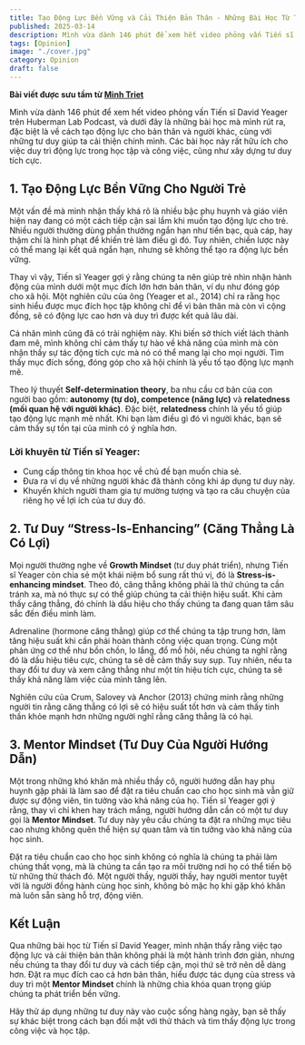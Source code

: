 ```yaml
---
title: Tạo Động Lực Bền Vững và Cải Thiện Bản Thân - Những Bài Học Từ Tiến Sĩ David Yeager
published: 2025-03-14
description: Mình vừa dành 146 phút để xem hết video phỏng vấn Tiến sĩ David Yeager trên Huberman Lab Podcast, và dưới đây là những bài học mà mình rút ra, đặc biệt là về cách tạo động lực cho bản thân và người khác, cùng với những tư duy giúp ta cải thiện chính mình. Các bài học này rất hữu ích cho việc duy trì động lực trong học tập và công việc, cũng như xây dựng tư duy tích cực.
tags: [Opinion]
image: "./cover.jpg"
category: Opinion
draft: false
---
```

**Bài viết được sưu tầm từ [Minh Triet](https://www.facebook.com/bryann510/posts/pfbid0297MBGaQR6Lnsx3Y6JdQLGy8kyqu5e98nCjyKGA3aLJu2CLgjCj1QDJ7nT5V2ntRBl)**

Mình vừa dành 146 phút để xem hết video phỏng vấn Tiến sĩ David Yeager trên Huberman Lab Podcast, và dưới đây là những bài học mà mình rút ra, đặc biệt là về cách tạo động lực cho bản thân và người khác, cùng với những tư duy giúp ta cải thiện chính mình. Các bài học này rất hữu ích cho việc duy trì động lực trong học tập và công việc, cũng như xây dựng tư duy tích cực.

## 1. Tạo Động Lực Bền Vững Cho Người Trẻ

Một vấn đề mà mình nhận thấy khá rõ là nhiều bậc phụ huynh và giáo viên hiện nay đang có một cách tiếp cận sai lầm khi muốn tạo động lực cho trẻ. Nhiều người thường dùng phần thưởng ngắn hạn như tiền bạc, quà cáp, hay thậm chí là hình phạt để khiến trẻ làm điều gì đó. Tuy nhiên, chiến lược này có thể mang lại kết quả ngắn hạn, nhưng sẽ không thể tạo ra động lực bền vững.

Thay vì vậy, Tiến sĩ Yeager gợi ý rằng chúng ta nên giúp trẻ nhìn nhận hành động của mình dưới một mục đích lớn hơn bản thân, ví dụ như đóng góp cho xã hội. Một nghiên cứu của ông (Yeager et al., 2014) chỉ ra rằng học sinh hiểu được mục đích học tập không chỉ để vì bản thân mà còn vì cộng đồng, sẽ có động lực cao hơn và duy trì được kết quả lâu dài.

Cá nhân mình cũng đã có trải nghiệm này. Khi biến sở thích viết lách thành đam mê, mình không chỉ cảm thấy tự hào về khả năng của mình mà còn nhận thấy sự tác động tích cực mà nó có thể mang lại cho mọi người. Tìm thấy mục đích sống, đóng góp cho xã hội chính là yếu tố tạo động lực mạnh mẽ.

Theo lý thuyết **Self-determination theory**, ba nhu cầu cơ bản của con người bao gồm: **autonomy (tự do), competence (năng lực)** và **relatedness (mối quan hệ với người khác)**. Đặc biệt, **relatedness** chính là yếu tố giúp tạo động lực mạnh mẽ nhất. Khi bạn làm điều gì đó vì người khác, bạn sẽ cảm thấy sự tồn tại của mình có ý nghĩa hơn.

### Lời khuyên từ Tiến sĩ Yeager:
- Cung cấp thông tin khoa học về chủ đề bạn muốn chia sẻ.
- Đưa ra ví dụ về những người khác đã thành công khi áp dụng tư duy này.
- Khuyến khích người tham gia tự mường tượng và tạo ra câu chuyện của riêng họ về lợi ích của tư duy đó.

## 2. Tư Duy “Stress-Is-Enhancing” (Căng Thẳng Là Có Lợi)

Mọi người thường nghe về **Growth Mindset** (tư duy phát triển), nhưng Tiến sĩ Yeager còn chia sẻ một khái niệm bổ sung rất thú vị, đó là **Stress-is-enhancing mindset**. Theo đó, căng thẳng không phải là thứ chúng ta cần tránh xa, mà nó thực sự có thể giúp chúng ta cải thiện hiệu suất. Khi cảm thấy căng thẳng, đó chính là dấu hiệu cho thấy chúng ta đang quan tâm sâu sắc đến điều mình làm.

Adrenaline (hormone căng thẳng) giúp cơ thể chúng ta tập trung hơn, làm tăng hiệu suất khi cần phải hoàn thành công việc quan trọng. Cùng một phản ứng cơ thể như bồn chồn, lo lắng, đổ mồ hôi, nếu chúng ta nghĩ rằng đó là dấu hiệu tiêu cực, chúng ta sẽ dễ cảm thấy suy sụp. Tuy nhiên, nếu ta thay đổi tư duy và xem căng thẳng như một tín hiệu tích cực, chúng ta sẽ thấy khả năng làm việc của mình tăng lên.

Nghiên cứu của Crum, Salovey và Anchor (2013) chứng minh rằng những người tin rằng căng thẳng có lợi sẽ có hiệu suất tốt hơn và cảm thấy tinh thần khỏe mạnh hơn những người nghĩ rằng căng thẳng là có hại.

## 3. Mentor Mindset (Tư Duy Của Người Hướng Dẫn)

Một trong những khó khăn mà nhiều thầy cô, người hướng dẫn hay phụ huynh gặp phải là làm sao để đặt ra tiêu chuẩn cao cho học sinh mà vẫn giữ được sự động viên, tin tưởng vào khả năng của họ. Tiến sĩ Yeager gợi ý rằng, thay vì chỉ khen hay trách mắng, người hướng dẫn cần có một tư duy gọi là **Mentor Mindset**. Tư duy này yêu cầu chúng ta đặt ra những mục tiêu cao nhưng không quên thể hiện sự quan tâm và tin tưởng vào khả năng của học sinh.

Đặt ra tiêu chuẩn cao cho học sinh không có nghĩa là chúng ta phải làm chúng thất vọng, mà là chúng ta cần tạo ra môi trường nơi họ có thể tiến bộ từ những thử thách đó. Một người thầy, người thầy, hay người mentor tuyệt vời là người đồng hành cùng học sinh, không bỏ mặc họ khi gặp khó khăn mà luôn sẵn sàng hỗ trợ, động viên.

## Kết Luận

Qua những bài học từ Tiến sĩ David Yeager, mình nhận thấy rằng việc tạo động lực và cải thiện bản thân không phải là một hành trình đơn giản, nhưng nếu chúng ta thay đổi tư duy và cách tiếp cận, mọi thứ sẽ trở nên dễ dàng hơn. Đặt ra mục đích cao cả hơn bản thân, hiểu được tác dụng của stress và duy trì một **Mentor Mindset** chính là những chìa khóa quan trọng giúp chúng ta phát triển bền vững. 

Hãy thử áp dụng những tư duy này vào cuộc sống hàng ngày, bạn sẽ thấy sự khác biệt trong cách bạn đối mặt với thử thách và tìm thấy động lực trong công việc và học tập.
